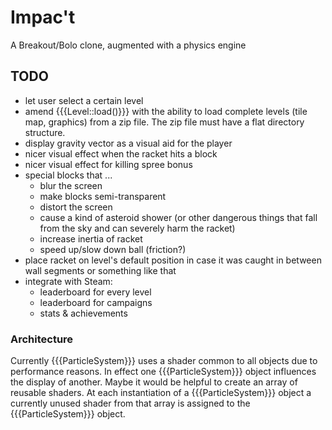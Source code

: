 # Impac't

A Breakout/Bolo clone, augmented with a physics engine


## TODO

 - let user select a certain level
 - amend {{{Level::load()}}} with the ability to load complete levels (tile map, graphics) from a zip file. The zip file must have a flat directory structure.
 - display gravity vector as a visual aid for the player
 - nicer visual effect when the racket hits a block
 - nicer visual effect for killing spree bonus
 - special blocks that ...
   - blur the screen
   - make blocks semi-transparent
   - distort the screen
   - cause a kind of asteroid shower (or other dangerous things that fall from the sky and can severely harm the racket)
   - increase inertia of racket
   - speed up/slow down ball (friction?)
 - place racket on level's default position in case it was caught in between wall segments or something like that
 - integrate with Steam:
   - leaderboard for every level
   - leaderboard for campaigns
   - stats & achievements

### Architecture

Currently {{{ParticleSystem}}} uses a shader common to all objects due to performance reasons. In effect one {{{ParticleSystem}}} object influences the display of another. 
Maybe it would be helpful to create an array of reusable shaders. At each instantiation of a {{{ParticleSystem}}} object a currently unused shader from that array is assigned to the {{{ParticleSystem}}} object.



Nutzungshinweise und Lizenz
---------------------------


Copyright (c) 2015 Oliver Lau <<ola@ct.de>>, <a href="http://www.heise.de/">Heise Zeitschriften Verlag</a>.

Dieses Programm ist freie Software. Sie können es unter den Bedingungen der <a href="http://www.gnu.org/licenses/gpl-3.0">GNU General Public License</a>, wie von der Free Software Foundation veröffentlicht, weitergeben und/oder modifizieren, entweder gemäß Version 3 der Lizenz oder (nach Ihrer Wahl) jeder späteren Version.

__Diese Software wurde zu Lehr- und Demonstrationszwecken programmiert und ist nicht für den produktiven Einsatz vorgesehen. Der Autor und der Heise Zeitschriften Verlag haften nicht für eventuelle Schäden, die aus der Nutzung der Software entstehen, und übernehmen keine Gewähr für ihre Vollständigkeit, Fehlerfreiheit und Eignung für einen bestimmten Zweck.__


